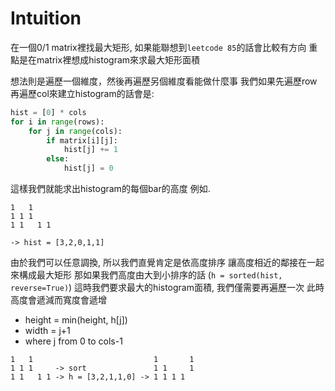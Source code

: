 # Intuition

在一個0/1 matrix裡找最大矩形, 如果能聯想到`leetcode 85`的話會比較有方向
重點是在matrix裡想成histogram來求最大矩形面積

想法則是遍歷一個維度，然後再遍歷另個維度看能做什麼事
我們如果先遍歷row再遍歷col來建立histogram的話會是:
```py
hist = [0] * cols
for i in range(rows):
    for j in range(cols):
        if matrix[i][j]:
            hist[j] += 1
        else:
            hist[j] = 0
```

這樣我們就能求出histogram的每個bar的高度
例如.
```
1   1 
1 1 1 
1 1   1 1

-> hist = [3,2,0,1,1]
```

由於我們可以任意調換, 所以我們直覺肯定是依高度排序
讓高度相近的鄰接在一起來構成最大矩形
那如果我們高度由大到小排序的話 (`h = sorted(hist, reverse=True)`)
這時我們要求最大的histogram面積, 我們僅需要再遍歷一次
此時高度會遞減而寬度會遞增
- height = min(height, h[j])
- width = j+1
- where j from 0 to cols-1

```
1   1                           1       1
1 1 1     -> sort               1 1     1
1 1   1 1 -> h = [3,2,1,1,0] -> 1 1 1 1 
```
